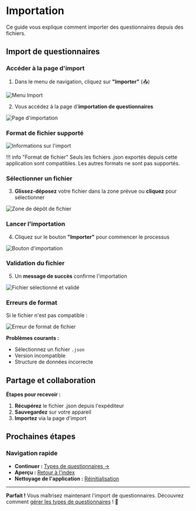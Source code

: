 # Importation

Ce guide vous explique comment importer des questionnaires depuis des fichiers.

## Import de questionnaires

### Accéder à la page d'import

1. Dans le menu de navigation, cliquez sur **"Importer"** (📤)

<img src="../../screenshots/configuration/01-import-menu.png" alt="Menu Import" class="small">

2. Vous accédez à la page d'**importation de questionnaires**

<img src="../../screenshots/configuration/02-import-page.png" alt="Page d'importation" class="large">

### Format de fichier supporté

<img src="../../screenshots/configuration/03-import-info.png" alt="Informations sur l'import" class="large">

!!! info "Format de fichier"
    Seuls les fichiers .json exportés depuis cette application sont compatibles. Les autres formats ne sont pas supportés.

### Sélectionner un fichier

3. **Glissez-déposez** votre fichier dans la zone prévue ou **cliquez** pour sélectionner

<img src="../../screenshots/configuration/04-file-drop-zone.png" alt="Zone de dépôt de fichier" class="large">

### Lancer l'importation

4. Cliquez sur le bouton **"Importer"** pour commencer le processus

<img src="../../screenshots/configuration/05-import-button.png" alt="Bouton d'importation" class="medium">

### Validation du fichier

5. Un **message de succès** confirme l'importation

<img src="../../screenshots/configuration/06-file-selected.png" alt="Fichier sélectionné et validé" class="large">

### Erreurs de format

Si le fichier n'est pas compatible :

<img src="../../screenshots/configuration/07-file-error.png" alt="Erreur de format de fichier" class="large">

**Problèmes courants :**  
- Sélectionnez un fichier `.json`  
- Version incompatible  
- Structure de données incorrecte  

## Partage et collaboration

**Étapes pour recevoir :**  
1. **Récupérez** le fichier .json depuis l'expéditeur  
2. **Sauvegardez** sur votre appareil  
3. **Importez** via la page d'import  

## Prochaines étapes

### Navigation rapide

- **Continuer :** [Types de questionnaires →](02-types-questionnaires.md)
- **Aperçu :** [Retour à l'index](index.md)
- **Nettoyage de l'application :** [Réinitialisation](03-reinitialisation.md)

---

**Parfait !** Vous maîtrisez maintenant l'import de questionnaires. Découvrez comment [gérer les types de questionnaires](02-types-questionnaires.md) ! 📂